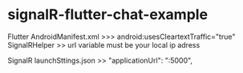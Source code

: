 # signalR-flutter-chat-example
Flutter
AndroidManifest.xml >>> android:usesCleartextTraffic="true"
SignalRHelper >> url variable must be your local ip adress

SignalR
launchSttings.json >> "applicationUrl": "<Your Local Ip Addres>:5000",
